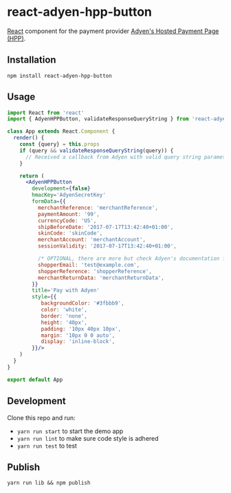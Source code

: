 # react-adyen-hpp-button
[React](https://facebook.github.io/react/) component for the payment provider [Adyen's Hosted Payment Page (HPP)](https://docs.adyen.com/developers/products-and-subscriptions/hosted-payment-pages).

## Installation

`npm install react-adyen-hpp-button`

## Usage
```jsx
import React from 'react'
import { AdyenHPPButton, validateResponseQueryString } from 'react-adyen-hpp-button'

class App extends React.Component {
  render() {
    const {query} = this.props
    if (query && validateResponseQueryString(query)) {
      // Received a callback from Adyen with valid query string parameters
    }

    return (
      <AdyenHPPButton
        development={false}
        hmacKey='AdyenSecretKey'
        formData={{
          merchantReference: 'merchantReference',
          paymentAmount: '99',
          currencyCode: 'US',
          shipBeforeDate: '2017-07-17T13:42:40+01:00',
          skinCode: 'skinCode',
          merchantAccount: 'merchantAccount',
          sessionValidity: '2017-07-17T13:42:40+01:00',

          /* OPTIONAL, there are more but check Adyen's documentation for HPP */
          shopperEmail: 'test@example.com',
          shopperReference: 'shopperReference',
          merchantReturnData: 'merchantReturnData',
        }}
        title='Pay with Adyen'
        style={{
           backgroundColor: '#3fbbb9',
           color: 'white',
           border: 'none',
           height: '40px',
           padding: '10px 40px 10px',
           margin: '10px 0 0 auto',
           display: 'inline-block',
        }}/>
    )
  }
}

export default App
```


## Development
Clone this repo and run:
* `yarn run start` to start the demo app
* `yarn run lint` to make sure code style is adhered
* `yarn run test` to test

## Publish
`yarn run lib && npm publish`

